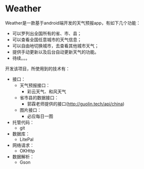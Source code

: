 # Weather
Weather是一款基于android端开发的天气预报app，有如下几个功能：<br>
* 可以罗列出全国所有的省、市、县；<br>
* 可以查看全国任意城市的天气信息；<br>
* 可以自由地切换城市，去查看其他城市天气；<br>
* 提供手动更新以及后台自动更新天气的功能。<br>
* 待续。。。<br>

开发该项目，所使用到的技术有：
* 接口：
  * 天气预报接口：<br>
    * 彩云天气、和风天气
  * 省市县的数据接口：<br>
    * 郭霖老师提供的接口(http://guolin.tech/api/china)
  * 图片接口：<br>
    * 必应每日一图
* 托管代码：<br>
  * git
* 数据库：<br>
  * LitePal
* 网络请求：<br>
  * OKHttp
* 数据解析：<br>
  * Gson





